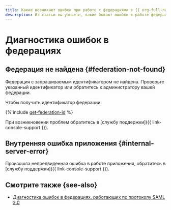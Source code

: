 ```yaml
---
title: Какие возникают ошибки при работе с федерациями в {{ org-full-name }}
description: Из статьи вы узнаете, какие бывают ошибки в работе федераций.
---
```


# Диагностика ошибок в федерациях

## Федерация не найдена {#federation-not-found}

Федерация с запрашиваемым идентификатором не найдена. Проверьте указанный идентификатор или обратитесь к администратору вашей федерации.

Чтобы получить идентификатор федерации:

{% include [get-federation-id](../_includes/organization/get-federation-id.md) %}

При возникновении проблем обратитесь в [службу поддержки]({{ link-console-support }}).

## Внутренняя ошибка приложения {#internal-server-error}

Произошла непредвиденная ошибка в работе приложения, обратитесь в [службу поддержки]({{ link-console-support }}).

## Смотрите также {see-also}

* [Диагностика ошибок в федерациях, работающих по протоколу SAML 2.0](saml-diagnostics.md)
